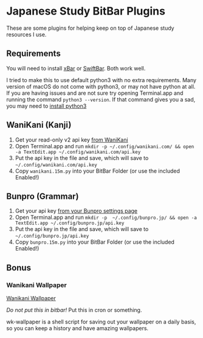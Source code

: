 # Japanese Study BitBar Plugins

These are some plugins for helping keep on top of Japanese study resources I use.

## Requirements

You will need to install [xBar](https://github.com/matryer/xbar) or [SwiftBar](https://swiftbar.app). Both work well.

I tried to make this to use default python3 with no extra requirements. Many version of macOS do not come with python3, or may not have python at all. If you are having issues and are not sure try opening Terminal.app and running the command `python3 --version`. If that command gives you a sad, you may need to [install python3](https://www.python.org/downloads/)

## WaniKani (Kanji)

1. Get your read-only v2 api key [from WaniKani](https://www.wanikani.com/settings/personal_access_tokens)
1. Open Terminal.app and run `mkdir -p ~/.config/wanikani.com/ && open -a TextEdit.app ~/.config/wanikani.com/api.key`
1. Put the api key in the file and save, which will save to `~/.config/wanikani.com/api.key`
1. Copy `wanikani.15m.py` into your BitBar Folder (or use the included Enabled!)

## Bunpro (Grammar)

1. Get your api key [from your Bunpro settings page](https://bunpro.jp/)
1. Open Terminal.app and run `mkdir -p  ~/.config/bunpro.jp/ && open -a TextEdit.app ~/.config/bunpro.jp/api.key`
1. Put the api key in the file and save, which will save to `~/.config/bunpro.jp/api.key`
1. Copy `bunpro.15m.py` into your BitBar Folder (or use the included Enabled!)

## Bonus

### Wanikani Wallpaper

[Wanikani Wallpaper](https://wkw.natural20design.com)

*Do not put this in bitbar!* Put this in cron or something.

wk-wallpaper is a shell script for saving out your wallpaper on a daily basis, so you can keep a history and have amazing wallpapers.
